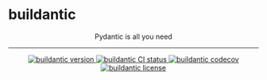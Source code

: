 # buildantic

<p align="center">Pydantic is all you need</p>

---

<p align="center">
    <a href="https://img.shields.io/github/v/release/synacktraa/buildantic">
        <img src="https://img.shields.io/github/v/release/synacktraa/buildantic" alt="buildantic version">
    </a>
    <a href="https://github.com/synacktraa/buildantic/actions/workflows/master.yml">
        <img src="https://github.com/synacktraa/buildantic/actions/workflows/master.yml/badge.svg" alt="buildantic CI status">
    </a>
    <a href="https://codecov.io/gh/synacktraa/buildantic">
        <img src="https://codecov.io/gh/synacktraa/buildantic/branch/master/graph/badge.svg" alt="buildantic codecov">
    </a>
    <a href="https://img.shields.io/github/license/synacktraa/buildantic">
        <img src="https://img.shields.io/github/license/synacktraa/buildantic" alt="buildantic license">
    </a>
</p>
